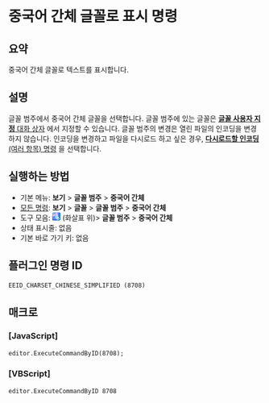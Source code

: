 # 중국어 간체 글꼴로 표시 명령

## 요약

중국어 간체 글꼴로 텍스트를 표시합니다.

## 설명

글꼴 범주에서 중국어 간체 글꼴을 선택합니다.
글꼴 범주에 있는 글꼴은 [**글꼴 사용자 지정** 대화 상자](../../dlg/properties/font/index) 에서
지정할 수 있습니다. 글꼴 범주의 변경은 열린 파일의 인코딩을 변경하지 않습니다.
인코딩을 변경하고 파일을 다시로드 하고 싶은 경우,
[**다시로드할 인코딩** (여러 항목) 명령](../file/file_reload_defined) 을 선택합니다.

## 실행하는 방법

- 기본 메뉴: **보기** \> **글꼴 범주** \> **중국어 간체**
- [모든 명령](../tools/all_commands): **보기** \> **글꼴** \> **글꼴 범주** \> **중국어 간체**
- 도구 모음: ![](../../images/fontpopup.png)
(화살표 위)\> **글꼴 범주** \> **중국어 간체**
- 상태 표시줄: 없음
- 기본 바로 가기 키: 없음

## 플러그인 명령 ID

```
EEID_CHARSET_CHINESE_SIMPLIFIED (8708)
```

## 매크로

### \[JavaScript\]

```
editor.ExecuteCommandByID(8708);
```

### \[VBScript\]

```
editor.ExecuteCommandByID 8708
```
